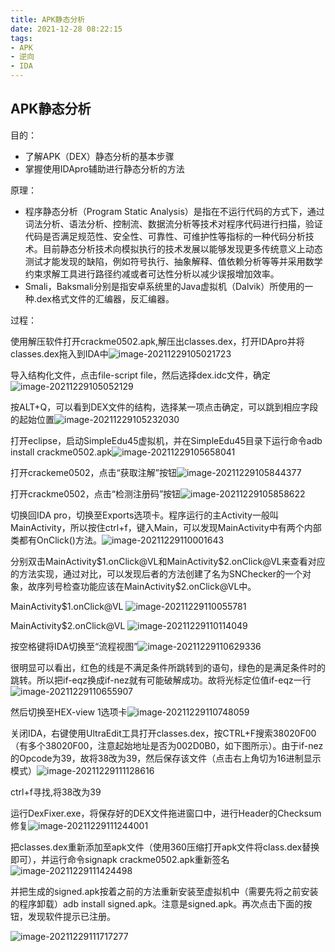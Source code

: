 ```yaml
---
title: APK静态分析
date: 2021-12-28 08:22:15
tags: 
- APK
- 逆向
- IDA
---
```



## APK静态分析

目的：
* 了解APK（DEX）静态分析的基本步骤
* 掌握使用IDApro辅助进行静态分析的方法

原理：
* 程序静态分析（Program Static Analysis）是指在不运行代码的方式下，通过词法分析、语法分析、控制流、数据流分析等技术对程序代码进行扫描，验证代码是否满足规范性、安全性、可靠性、可维护性等指标的一种代码分析技术。目前静态分析技术向模拟执行的技术发展以能够发现更多传统意义上动态测试才能发现的缺陷，例如符号执行、抽象解释、值依赖分析等等并采用数学约束求解工具进行路径约减或者可达性分析以减少误报增加效率。
* Smali，Baksmali分别是指安卓系统里的Java虚拟机（Dalvik）所使用的一种.dex格式文件的汇编器，反汇编器。

过程：

使用解压软件打开crackme0502.apk,解压出classes.dex，打开IDApro并将classes.dex拖入到IDA中![image-20211229105021723](https://oxchang.coding.net/p/image-one/d/image/git/raw/master/APK%E9%9D%99%E6%80%81%E5%88%86%E6%9E%90/image-20211229105021723.png)

导入结构化文件，点击file-script file，然后选择dex.idc文件，确定![image-20211229105052129](https://oxchang.coding.net/p/image-one/d/image/git/raw/master/APK%E9%9D%99%E6%80%81%E5%88%86%E6%9E%90/image-20211229105052129.png)

按ALT+Q，可以看到DEX文件的结构，选择某一项点击确定，可以跳到相应字段的起始位置![image-20211229105232030](https://oxchang.coding.net/p/image-one/d/image/git/raw/master/APK%E9%9D%99%E6%80%81%E5%88%86%E6%9E%90/image-20211229105232030.png)

打开eclipse，启动SimpleEdu45虚拟机，并在SimpleEdu45目录下运行命令adb install crackme0502.apk![image-20211229105658041](https://oxchang.coding.net/p/image-one/d/image/git/raw/master/APK%E9%9D%99%E6%80%81%E5%88%86%E6%9E%90/image-20211229105658041.png)

打开crackeme0502，点击“获取注解”按钮![image-20211229105844377](https://oxchang.coding.net/p/image-one/d/image/git/raw/master/APK%E9%9D%99%E6%80%81%E5%88%86%E6%9E%90/image-20211229105844377.png)

打开crackme0502，点击“检测注册码”按钮![image-20211229105858622](https://oxchang.coding.net/p/image-one/d/image/git/raw/master/APK%E9%9D%99%E6%80%81%E5%88%86%E6%9E%90/image-20211229105858622.png)

切换回IDA pro，切换至Exports选项卡。程序运行的主Activity一般叫MainActivity，所以按住ctrl+f，键入Main，可以发现MainActivity中有两个内部类都有OnClick()方法。![image-20211229110001643](https://oxchang.coding.net/p/image-one/d/image/git/raw/master/APK%E9%9D%99%E6%80%81%E5%88%86%E6%9E%90/image-20211229110001643.png)

分别双击MainActivity\$1.onClick@VL和MainActivity\$2.onClick@VL来查看对应的方法实现，通过对比，可以发现后者的方法创建了名为SNChecker的一个对象，故序列号检查功能应该在MainActivity$​2.onClick@VL中。


MainActivity$1.onClick@VL ![image-20211229110055781](https://oxchang.coding.net/p/image-one/d/image/git/raw/master/APK%E9%9D%99%E6%80%81%E5%88%86%E6%9E%90/image-20211229110055781.png)

MainActivity$2.onClick@VL ![image-20211229110114049](https://oxchang.coding.net/p/image-one/d/image/git/raw/master/APK%E9%9D%99%E6%80%81%E5%88%86%E6%9E%90/image-20211229110114049.png)

按空格键将IDA切换至“流程视图”![image-20211229110629336](https://oxchang.coding.net/p/image-one/d/image/git/raw/master/APK%E9%9D%99%E6%80%81%E5%88%86%E6%9E%90/image-20211229110629336.png)

很明显可以看出，红色的线是不满足条件所跳转到的语句，绿色的是满足条件时的跳转。所以把if-eqz换成if-nez就有可能破解成功。故将光标定位值if-eqz一行![image-20211229110655907](https://oxchang.coding.net/p/image-one/d/image/git/raw/master/APK%E9%9D%99%E6%80%81%E5%88%86%E6%9E%90/image-20211229110655907.png)

然后切换至HEX-view 1选项卡![image-20211229110748059](https://oxchang.coding.net/p/image-one/d/image/git/raw/master/APK%E9%9D%99%E6%80%81%E5%88%86%E6%9E%90/image-20211229110748059.png)

关闭IDA，右键使用UltraEdit工具打开classes.dex，按CTRL+F搜索38020F00（有多个38020F00，注意起始地址是否为002D0B0，如下图所示）。由于if-nez的Opcode为39，故将38改为39，然后保存该文件（点击右上角切为16进制显示模式）![image-20211229111128616](https://oxchang.coding.net/p/image-one/d/image/git/raw/master/APK%E9%9D%99%E6%80%81%E5%88%86%E6%9E%90/image-20211229111128616.png)

ctrl+f寻找,将38改为39

运行DexFixer.exe，将保存好的DEX文件拖进窗口中，进行Header的Checksum修复![image-20211229111244001](https://oxchang.coding.net/p/image-one/d/image/git/raw/master/APK%E9%9D%99%E6%80%81%E5%88%86%E6%9E%90/image-20211229111244001.png)

把classes.dex重新添加至apk文件（使用360压缩打开apk文件将class.dex替换即可），并运行命令signapk crackme0502.apk重新签名![image-20211229111424498](https://oxchang.coding.net/p/image-one/d/image/git/raw/master/APK%E9%9D%99%E6%80%81%E5%88%86%E6%9E%90/image-20211229111424498.png)

并把生成的signed.apk按着之前的方法重新安装至虚拟机中（需要先将之前安装的程序卸载）adb install signed.apk。注意是signed.apk。再次点击下面的按钮，发现软件提示已注册。

![image-20211229111717277](https://oxchang.coding.net/p/image-one/d/image/git/raw/master/APK%E9%9D%99%E6%80%81%E5%88%86%E6%9E%90/image-20211229111717277.png)

